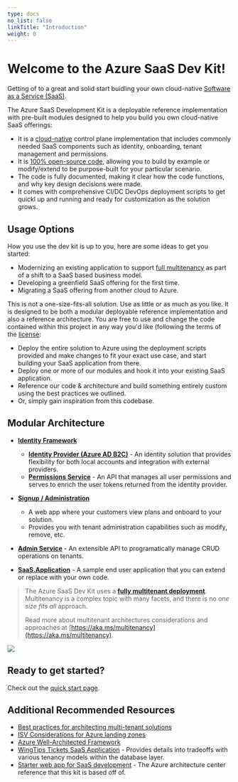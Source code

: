 ```yaml
---
type: docs
no_list: false
linkTitle: "Introduction"
weight: 0
---
```

# Welcome to the Azure SaaS Dev Kit!

Getting of to a great and solid start buidling your own cloud-native [Software as a Service (SaaS)](https://azure.microsoft.com/en-us/overview/what-is-saas/).

The Azure SaaS Development Kit is a deployable reference implementation with pre-built modules designed to help you build  you own cloud-native SaaS offerings:

* It is a [cloud-native](https://learn.microsoft.com/en-us/dotnet/architecture/cloud-native/definition) control plane implementation that includes commonly needed SaaS components such as identity, onboarding, tenant management and permissions.
* It is [100% open-source code](https://github.com/Azure/azure-saas), allowing you to build by example or modify/extend to be purpose-built for your particular scenario.
* The code is fully documented, making it clear how the code functions, and why key design decisions were made.
* It comes with comprehensive CI/DC DevOps deployment scripts to get quickl up and running and ready for customization as the solution grows. 

## Usage Options

How you use the dev kit is up to you, here are some ideas to get you started:

* Modernizing an existing application to support [full multitenancy](https://docs.microsoft.com/en-us/azure/architecture/guide/multitenant/considerations/tenancy-models#fully-multitenant-deployments) as part of a shift to a SaaS based business model.
* Developing a greenfield SaaS offering for the first time.
* Migrating a SaaS offering from another cloud to Azure.


This is not a one-size-fits-all solution. Use as little or as much as you like. It is designed to be both a modular deployable reference implementation and also a reference architecture. You are free to use and change the code contained within this project in any way you'd like (following the terms of the [license](https://github.com/Azure/azure-saas/blob/main/LICENSE):

* Deploy the entire solution to Azure using the deployment scripts provided and make changes to fit your exact use case, and start building your SaaS application from there.
* Deploy one or more of our modules and hook it into your existing SaaS application.
* Reference our code & architecture and build something entirely custom using the best practices we outlined.
* Or, simply gain inspiration from this codebase.

## Modular Architecture

* [**Identity Framework**](components/identity)
  * [**Identity Provider (Azure AD B2C)**](components/identity/identity-provider/) - An identity solution that provides flexibility for both local accounts and integration with external providers.
  * [**Permissions Service**](components/identity/permissions-service) - An API that manages all user permissions and serves to enrich the user tokens returned from the identity provider.
* [**Signup / Administration**](components/signup-administration/)
  * A web app where your customers view plans and onboard to your solution.
  * Provides you with tenant administration capabilities such as modify, remove, etc.
* [**Admin Service**](components/admin-service) - An extensible API to programatically manage CRUD operations on tenants.

* [**SaaS.Application**](components/saas-application/) - A sample end user application that you can extend or replace with your own code.

> The Azure SaaS Dev Kit uses a [**fully multitenant deployment**](https://docs.microsoft.com/en-us/azure/architecture/guide/multitenant/considerations/tenancy-models#fully-multitenant-deployments). Multitenancy is a complex topic with many facets, and there is no *one size fits all* approach.
>
> Read more about multitenant architectures considerations and approaches at [https://aka.ms/multitenancy](https://aka.ms/multitenancy).

![](/azure-saas/diagrams/overview.drawio.png)

## Ready to get started?

Check out the [quick start page](quick-start/).

## Additional Recommended Resources

* [Best practices for architecting multi-tenant solutions](https://aka.ms/multitenancy)
* [ISV Considerations for Azure landing zones](https://aka.ms/isv-landing-zones)
* [Azure Well-Architected Framework](https://docs.microsoft.com/en-us/azure/architecture/framework/)
* [WingTips Tickets SaaS Application](https://docs.microsoft.com/en-us/azure/azure-sql/database/saas-tenancy-welcome-wingtip-tickets-app) - Provides details into tradeoffs with various tenancy models within the database layer.
* [Starter web app for SaaS development](https://docs.microsoft.com/en-us/azure/architecture/example-scenario/apps/saas-starter-web-app) - The Azure architecture center reference that this kit is based off of.
